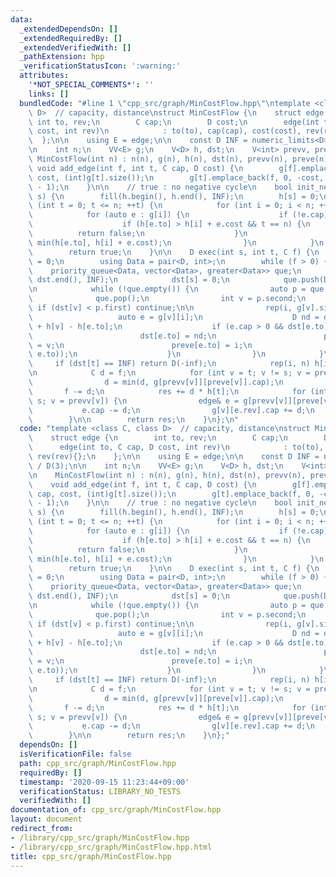 ```yaml
---
data:
  _extendedDependsOn: []
  _extendedRequiredBy: []
  _extendedVerifiedWith: []
  _pathExtension: hpp
  _verificationStatusIcon: ':warning:'
  attributes:
    '*NOT_SPECIAL_COMMENTS*': ''
    links: []
  bundledCode: "#line 1 \"cpp_src/graph/MinCostFlow.hpp\"\ntemplate <class C, class\
    \ D>  // capacity, distance\nstruct MinCostFlow {\n    struct edge {\n       \
    \ int to, rev;\n        C cap;\n        D cost;\n        edge(int to, C cap, D\
    \ cost, int rev)\n            : to(to), cap(cap), cost(cost), rev(rev){};\n  \
    \  };\n\n    using E = edge;\n\n    const D INF = numeric_limits<D>::max() / D(3);\n\
    \n    int n;\n    VV<E> g;\n    V<D> h, dst;\n    V<int> prevv, preve;\n\n   \
    \ MinCostFlow(int n) : n(n), g(n), h(n), dst(n), prevv(n), preve(n) {}\n\n   \
    \ void add_edge(int f, int t, C cap, D cost) {\n        g[f].emplace_back(t, cap,\
    \ cost, (int)g[t].size());\n        g[t].emplace_back(f, 0, -cost, (int)g[f].size()\
    \ - 1);\n    }\n\n    // true : no negative cycle\n    bool init_negative(int\
    \ s) {\n        fill(h.begin(), h.end(), INF);\n        h[s] = 0;\n        for\
    \ (int t = 0; t <= n; ++t) {\n            for (int i = 0; i < n; ++i) {\n    \
    \            for (auto e : g[i]) {\n                    if (!e.cap) continue;\n\
    \                    if (h[e.to] > h[i] + e.cost && t == n) {\n              \
    \          return false;\n                    }\n                    h[e.to] =\
    \ min(h[e.to], h[i] + e.cost);\n                }\n            }\n        }\n\
    \        return true;\n    }\n\n    D exec(int s, int t, C f) {\n        D res\
    \ = 0;\n        using Data = pair<D, int>;\n        while (f > 0) {\n        \
    \    priority_queue<Data, vector<Data>, greater<Data>> que;\n            fill(dst.begin(),\
    \ dst.end(), INF);\n            dst[s] = 0;\n            que.push(Data(0, s));\n\
    \n            while (!que.empty()) {\n                auto p = que.top();\n  \
    \              que.pop();\n                int v = p.second;\n               \
    \ if (dst[v] < p.first) continue;\n\n                rep(i, g[v].size()) {\n \
    \                   auto e = g[v][i];\n                    D nd = dst[v] + e.cost\
    \ + h[v] - h[e.to];\n                    if (e.cap > 0 && dst[e.to] > nd) {\n\
    \                        dst[e.to] = nd;\n                        prevv[e.to]\
    \ = v;\n                        preve[e.to] = i;\n                        que.push(Data(dst[e.to],\
    \ e.to));\n                    }\n                }\n            }\n\n       \
    \     if (dst[t] == INF) return D(-inf);\n            rep(i, n) h[i] += dst[i];\n\
    \n            C d = f;\n            for (int v = t; v != s; v = prevv[v]) {\n\
    \                d = min(d, g[prevv[v]][preve[v]].cap);\n            }\n     \
    \       f -= d;\n            res += d * h[t];\n            for (int v = t; v !=\
    \ s; v = prevv[v]) {\n                edge& e = g[prevv[v]][preve[v]];\n     \
    \           e.cap -= d;\n                g[v][e.rev].cap += d;\n            }\n\
    \        }\n\n        return res;\n    }\n};\n"
  code: "template <class C, class D>  // capacity, distance\nstruct MinCostFlow {\n\
    \    struct edge {\n        int to, rev;\n        C cap;\n        D cost;\n  \
    \      edge(int to, C cap, D cost, int rev)\n            : to(to), cap(cap), cost(cost),\
    \ rev(rev){};\n    };\n\n    using E = edge;\n\n    const D INF = numeric_limits<D>::max()\
    \ / D(3);\n\n    int n;\n    VV<E> g;\n    V<D> h, dst;\n    V<int> prevv, preve;\n\
    \n    MinCostFlow(int n) : n(n), g(n), h(n), dst(n), prevv(n), preve(n) {}\n\n\
    \    void add_edge(int f, int t, C cap, D cost) {\n        g[f].emplace_back(t,\
    \ cap, cost, (int)g[t].size());\n        g[t].emplace_back(f, 0, -cost, (int)g[f].size()\
    \ - 1);\n    }\n\n    // true : no negative cycle\n    bool init_negative(int\
    \ s) {\n        fill(h.begin(), h.end(), INF);\n        h[s] = 0;\n        for\
    \ (int t = 0; t <= n; ++t) {\n            for (int i = 0; i < n; ++i) {\n    \
    \            for (auto e : g[i]) {\n                    if (!e.cap) continue;\n\
    \                    if (h[e.to] > h[i] + e.cost && t == n) {\n              \
    \          return false;\n                    }\n                    h[e.to] =\
    \ min(h[e.to], h[i] + e.cost);\n                }\n            }\n        }\n\
    \        return true;\n    }\n\n    D exec(int s, int t, C f) {\n        D res\
    \ = 0;\n        using Data = pair<D, int>;\n        while (f > 0) {\n        \
    \    priority_queue<Data, vector<Data>, greater<Data>> que;\n            fill(dst.begin(),\
    \ dst.end(), INF);\n            dst[s] = 0;\n            que.push(Data(0, s));\n\
    \n            while (!que.empty()) {\n                auto p = que.top();\n  \
    \              que.pop();\n                int v = p.second;\n               \
    \ if (dst[v] < p.first) continue;\n\n                rep(i, g[v].size()) {\n \
    \                   auto e = g[v][i];\n                    D nd = dst[v] + e.cost\
    \ + h[v] - h[e.to];\n                    if (e.cap > 0 && dst[e.to] > nd) {\n\
    \                        dst[e.to] = nd;\n                        prevv[e.to]\
    \ = v;\n                        preve[e.to] = i;\n                        que.push(Data(dst[e.to],\
    \ e.to));\n                    }\n                }\n            }\n\n       \
    \     if (dst[t] == INF) return D(-inf);\n            rep(i, n) h[i] += dst[i];\n\
    \n            C d = f;\n            for (int v = t; v != s; v = prevv[v]) {\n\
    \                d = min(d, g[prevv[v]][preve[v]].cap);\n            }\n     \
    \       f -= d;\n            res += d * h[t];\n            for (int v = t; v !=\
    \ s; v = prevv[v]) {\n                edge& e = g[prevv[v]][preve[v]];\n     \
    \           e.cap -= d;\n                g[v][e.rev].cap += d;\n            }\n\
    \        }\n\n        return res;\n    }\n};"
  dependsOn: []
  isVerificationFile: false
  path: cpp_src/graph/MinCostFlow.hpp
  requiredBy: []
  timestamp: '2020-09-15 11:23:44+09:00'
  verificationStatus: LIBRARY_NO_TESTS
  verifiedWith: []
documentation_of: cpp_src/graph/MinCostFlow.hpp
layout: document
redirect_from:
- /library/cpp_src/graph/MinCostFlow.hpp
- /library/cpp_src/graph/MinCostFlow.hpp.html
title: cpp_src/graph/MinCostFlow.hpp
---
```


